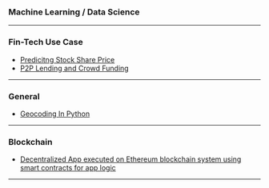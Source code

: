 ### Machine Learning / Data Science

---

### Fin-Tech Use Case 
* [Predicitng Stock Share Price](https://github.com/Anannya2021/ML-Demo-FinTech-UseCase)
* [P2P Lending and Crowd Funding](https://github.com/AnannyaNZCA/AnannyaNZCA1.github.io)

---

### General

* [Geocoding In Python](https://github.com/AnannyaNZCA/GeoCode_Reversal_API_Python)

---

### Blockchain


* [Decentralized App executed on Ethereum blockchain system using smart contracts for app logic](https://github.com/AnannyaNZCA/DApp_Ethereum_Car_Mktplace)

---



